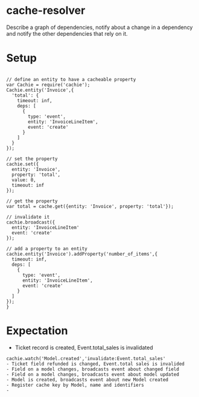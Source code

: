 cache-resolver
==============

Describe a graph of dependencies, notify about a change in a dependency and notify the other dependencies that rely on it.

Setup
=====
```

// define an entity to have a cacheable property
var Cachie = require('cachie');
Cachie.entity('Invoice',{
  'total': {
    timeout: inf,
    deps: [
      {
        type: 'event',
        entity: 'InvoiceLineItem',
        event: 'create'
      }
    ]
  }
});

// set the property
cachie.set({
  entity: 'Invoice',
  property: 'total',
  value: 0,
  timeout: inf
});

// get the property
var total = cache.get({entity: 'Invoice', property: 'total'});

// invalidate it
cachie.broadcast({
  entity: 'InvoiceLineItem'
  event: 'create'
});

// add a property to an entity
cachie.entity('Invoice').addProperty('number_of_items',{
  timeout: inf,
  deps: [
    {
      type: 'event',
      entity: 'InvoiceLineItem',
      event: 'create'
    }
  ]
});
}
```  


Expectation
===========
- Ticket record is created, Event.total_sales is invalidated
```
cachie.watch('Model.created','invalidate:Event.total_sales'
- Ticket field refunded is changed, Event.total sales is invalided
- Field on a model changes, broadcasts event about changed field
- Field on a model changes, broadcasts event about model updated
- Model is created, broadcasts event about new Model created
- Register cache key by Model, name and identifiers
- 
